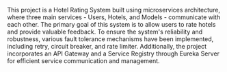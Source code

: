 This project is a Hotel Rating System built using microservices architecture, where three main services - Users, Hotels, and Models - communicate with each other. The primary goal of this system is to allow users to rate hotels and provide valuable feedback. To ensure the system's reliability and robustness, various fault tolerance mechanisms have been implemented, including retry, circuit breaker, and rate limiter. Additionally, the project incorporates an API Gateway and a Service Registry through Eureka Server for efficient service communication and management.
